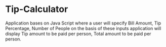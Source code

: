 # Tip-Calculator
 Application bases on Java Script where a user will specify Bill Amount, Tip Percentage, Number of People on the basis of these inputs application will display Tip amount to be paid per person, Total amount to be paid per person.
